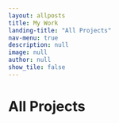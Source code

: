 ```yaml
---
layout: allposts
title: My Work
landing-title: "All Projects"
nav-menu: true
description: null
image: null
author: null
show_tile: false
---
```


<h1>All Projects</h1>
